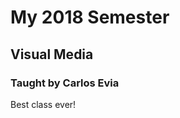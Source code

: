 <!DOCTYPE html>
<html>
<head>
  <h1>My 2018 Semester</h1>
</head>

<body>
<h2> Visual Media </h2>
  <h3> Taught by Carlos Evia </h3>
    <p> Best class ever! </p>
    
